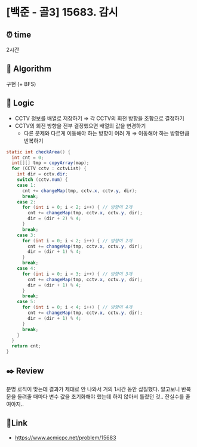 # [백준 - 골3️] 15683. 감시
 
## ⏰  **time**
2시간

## :pushpin: **Algorithm**
구현 (+ BFS)

## :round_pushpin: **Logic**
- CCTV 정보를 배열로 저장하기 ⇒ 각 CCTV의 회전 방향을 조합으로 결정하기
- CCTV의 회전 방향을 전부 결정했으면 배열의 값을 변경하기
  - 다른 문제와 다르게 이동해야 하는 방향이 여러 개 ⇒ 이동해야 하는 방향만큼 반복하기
```java
static int checkArea() {
  int cnt = 0;
  int[][] tmp = copyArray(map);
  for (CCTV cctv : cctvList) {
    int dir = cctv.dir;
    switch (cctv.num) {
    case 1:
      cnt += changeMap(tmp, cctv.x, cctv.y, dir);
      break;
    case 2:
      for (int i = 0; i < 2; i++) { // 방향이 2개
        cnt += changeMap(tmp, cctv.x, cctv.y, dir);
        dir = (dir + 2) % 4;
      }
      break;
    case 3:
      for (int i = 0; i < 2; i++) { // 방향이 2개
        cnt += changeMap(tmp, cctv.x, cctv.y, dir);
        dir = (dir + 1) % 4;
      }
      break;
    case 4:
      for (int i = 0; i < 3; i++) { // 방향이 3개
        cnt += changeMap(tmp, cctv.x, cctv.y, dir);
        dir = (dir + 1) % 4;
      }
      break;
    case 5:
      for (int i = 0; i < 4; i++) { // 방향이 4개
        cnt += changeMap(tmp, cctv.x, cctv.y, dir);
        dir = (dir + 1) % 4;
      }
      break;
    }
  }
  return cnt;
}
```

## :black_nib: **Review**
분명 로직이 맞는데 결과가 제대로 안 나와서 거의 1시간 동안 삽질했다. 
알고보니 반복문을 돌려줄 때마다 변수 값을 초기화해야 했는데 하지 않아서 틀렸던 것..
잔실수를 줄여야지..

## 📡**Link**
- https://www.acmicpc.net/problem/15683
